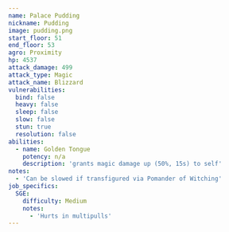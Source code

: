 ```yaml
---
name: Palace Pudding
nickname: Pudding
image: pudding.png
start_floor: 51
end_floor: 53
agro: Proximity
hp: 4537
attack_damage: 499
attack_type: Magic
attack_name: Blizzard
vulnerabilities:
  bind: false
  heavy: false
  sleep: false
  slow: false
  stun: true
  resolution: false
abilities:
  - name: Golden Tongue
    potency: n/a
    description: 'grants magic damage up (50%, 15s) to self'
notes:
  - 'Can be slowed if transfigured via Pomander of Witching'
job_specifics:
  SGE:
    difficulty: Medium
    notes:
      - 'Hurts in multipulls'
---
```

